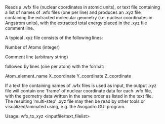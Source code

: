 Reads a  .wfx file (nuclear coordinates in atomic units), or text file containing a list of names of .wfx files (one per line) and produces 
an .xyz file containing the extracted molecular geometry (i.e. nuclear coordinates in Angstrom units), with the extracted total energy placed in the
.xyz file comment line.


A typical .xyz file consists of the following lines:

Number of Atoms (integer)

Comment line (arbitrary string)


followed by lines (one per atom) with the format:


Atom_element_name X_coordinate Y_coordinate Z_coordinate


If a text file containing names of .wfx files is used as input, the output .xyz file will contain one 'frame' of nuclear coordinate data for each
.wfx file, with the geometry data written in the same order as listed in the text file. The resulting 'multi-step' .xyz file may then be read by other tools or 
visualized/animated using, e.g. the Avogadro GUI program. 


Usage: wfx_to_xyz <inputfile/text_filelist> <output XYZ file name>
